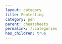 ```yaml
---
layout: category
title: Pentesting
category: pen
parent: cheatsheets
permalink: /:categories
has_children: true
---
```

